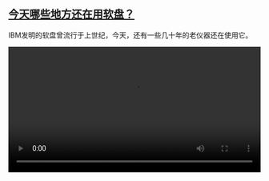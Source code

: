 <!--1668239223000-->
[今天哪些地方还在用软盘？](https://www.dw.com/zh/%E4%BB%8A%E5%A4%A9%E5%93%AA%E4%BA%9B%E5%9C%B0%E6%96%B9%E8%BF%98%E5%9C%A8%E7%94%A8%E8%BD%AF%E7%9B%98%EF%BC%9F/a-63715558)
------

<p>IBM发明的软盘曾流行于上世纪，今天，还有一些几十年的老仪器还在使用它。</small></p><video src="https://tvdownloaddw-a.akamaihd.net/dwtv_video/flv/vdt_zh/2022/bchi221110_001_floppywide_01r_AVC_1280x720.mp4" controls style="width:100%"></video>
